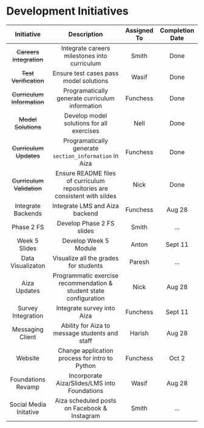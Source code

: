 # Development Initiatives

| Initiative | Description | Assigned To | Completion Date |
|:----------:|:-----------:|:-----------:|:--------:|
| ~~Careers Integration~~ | Integrate careers milestones into curriculum | Smith | Done |
| ~~Test Verification~~ | Ensure test cases pass model solutions | Wasif | Done |
| ~~Curriculum Information~~ | Programatically generate curriculum information | Funchess |  Done |
| ~~Model Solutions~~ | Develop model solutions for all exercises | Nell | Done |
| ~~Curriculum Updates~~ | Programatically generate `section_information` in Aiza | Funchess | Done |
| ~~Curriculum Validation~~ | Ensure README files of curriculum repositories are consistent with sildes | Nick | Done |
| Integrate Backends | Integrate LMS and Aiza backend | Funchess | Aug 28 |
| Phase 2 FS | Develop Phase 2 FS slides | Smith | ... |
| Week 5 Slides | Develop Week 5 Module | Anton |  Sept 11 |
| Data Visualizaton | Visualize all the grades for students | Paresh | ... |
| Aiza Updates | Programmatic exercise recommendation & student state configuration | Nick | Aug 28 |
| Survey Integration | Integrate survey into Aiza | Funchess | Sept 11 |
| Messaging Client | Ability for Aiza to message students and staff | Harish | Aug 28 |
| Website | Change application process for intro to Python | Funchess | Oct 2 |
| Foundations Revamp | Incorporate Aiza/Slides/LMS into Foundations | Wasif | Aug 28 |
| Social Media Initative | Aiza scheduled posts on Facebook & Instagram | Smith | ... |
